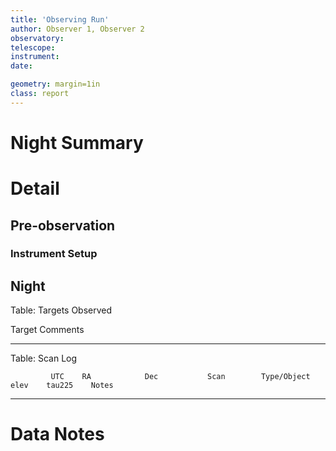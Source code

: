 ```yaml
---
title: 'Observing Run'
author: Observer 1, Observer 2
observatory:
telescope: 
instrument: 
date:

geometry: margin=1in
class: report
---
```


# Night Summary

# Detail

## Pre-observation

### Instrument Setup

## Night

Table: Targets Observed

Target                          Comments
------------------------------  --------


Table: Scan Log

             UTC    RA            Dec           Scan        Type/Object                     elev    tau225    Notes
----------------    ---------     -----------   ---------   ---------                       ------  -------   -----


# Data Notes
